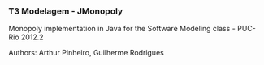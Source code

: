 ### T3 Modelagem - JMonopoly
Monopoly implementation in Java for the Software Modeling class - PUC-Rio 2012.2

Authors: Arthur Pinheiro, Guilherme Rodrigues